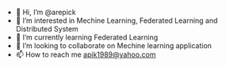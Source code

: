 - 👋 Hi, I’m @arepick
- 👀 I’m interested in Mechine Learning, Federated Learning and Distributed System
- 🌱 I’m currently learning Federated Learning
- 💞️ I’m looking to collaborate on Mechine learning application
- 📫 How to reach me apik1989@yahoo.com

<!---
arepick/arepick is a ✨ special ✨ repository because its `README.md` (this file) appears on your GitHub profile.
You can click the Preview link to take a look at your changes.
--->

